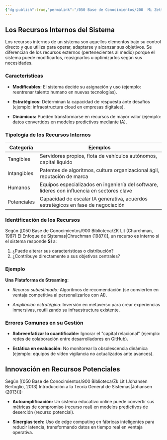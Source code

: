 ```yaml
---
{"dg-publish":true,"permalink":"/050 Base de Conocimientos/200  Mi Zettelkasten/100 Docencia/Org1/2025/Clase 10 Definición de un Sistema/Zk Definición de un Sistema (Churchman, Los Recursos Internos del Sistema)/","tags":["digitalGarden","churchman"]}
---
```


## Los Recursos Internos del Sistema

Los recursos internos de un sistema son aquellos elementos bajo su control directo y que utiliza para operar, adaptarse y alcanzar sus objetivos. Se diferencian de los recursos externos (pertenecientes al medio) porque el sistema puede modificarlos, reasignarlos u optimizarlos según sus necesidades.

### Características

- **Modificables:** El sistema decide su asignación y uso (ejemplo: reentrenar talento humano en nuevas tecnologías).

- **Estratégicos:** Determinan la capacidad de respuesta ante desafíos (ejemplo: infraestructura cloud en empresas digitales).

- **Dinámicos:** Pueden transformarse en recursos de mayor valor (ejemplo: datos convertidos en modelos predictivos mediante IA).

### Tipología de los Recursos Internos

| **Categoría** | **Ejemplos**                                                                                |
| ------------- | ------------------------------------------------------------------------------------------- |
| Tangibles     | Servidores propios, flota de vehículos autónomos, capital líquido                           |
| Intangibles   | Patentes de algoritmos, cultura organizacional ágil, reputación de marca                    |
| Humanos       | Equipos especializados en ingeniería del software, líderes con influencia en sectores clave |
| Potenciales   | Capacidad de escalar IA generativa, acuerdos estratégicos en fase de negociación            |

### Identificación de los Recursos
Según  [[050 Base de Conocimientos/900 Biblioteca/ZK Lit (Churchman, 1987) El Enfoque de Sistemas\|Chruchman (1987)]], un recurso es interno si el sistema responde **SÍ** a:

1. ¿Puede alterar sus características o distribución?
2. ¿Contribuye directamente a sus objetivos centrales?

### Ejemplo
    
**Una Plataforma de Streaming:**
    
- _Recurso subestimado:_ Algoritmos de recomendación (se convierten en ventaja competitiva al personalizarlos con AI).
	
- _Ampliación estratégica:_ Inversión en metaverso para crear experiencias inmersivas, reutilizando su infraestructura existente.

### Errores Comunes en su Gestión

- **Sobreenfatizar lo cuantificable:** Ignorar el "capital relacional" (ejemplo: redes de colaboración entre desarrolladores en GitHub).
    
- **Estática en evaluación:** No monitorear la obsolescencia dinámica (ejemplo: equipos de vídeo vigilancia no actualizados ante avances).

## Innovación en Recursos Potenciales

Según [[050 Base de Conocimientos/900 Biblioteca/Zk Lit (Johansen Bertoglio, 2013) Introducción a la Teoría General de Sistemas\|Johansen (2013)]]:

- **Autoamplificación:** Un sistema educativo online puede convertir sus métricas de compromiso (recurso real) en modelos predictivos de deserción (recurso potencial).
    
- **Sinergias tech:** Uso de edge computing en fábricas inteligentes para reducir latencia, transformando datos en tiempo real en ventaja operativa.